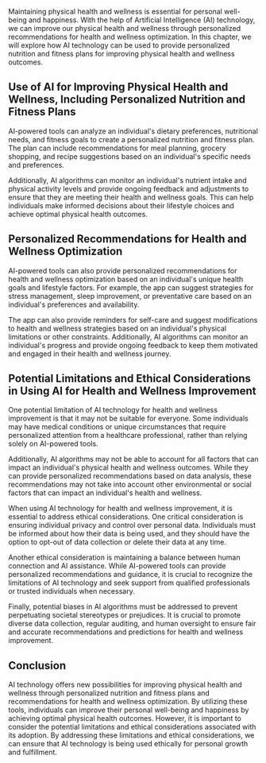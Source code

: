 

Maintaining physical health and wellness is essential for personal well-being and happiness. With the help of Artificial Intelligence (AI) technology, we can improve our physical health and wellness through personalized recommendations for health and wellness optimization. In this chapter, we will explore how AI technology can be used to provide personalized nutrition and fitness plans for improving physical health and wellness outcomes.

Use of AI for Improving Physical Health and Wellness, Including Personalized Nutrition and Fitness Plans
--------------------------------------------------------------------------------------------------------

AI-powered tools can analyze an individual's dietary preferences, nutritional needs, and fitness goals to create a personalized nutrition and fitness plan. The plan can include recommendations for meal planning, grocery shopping, and recipe suggestions based on an individual's specific needs and preferences.

Additionally, AI algorithms can monitor an individual's nutrient intake and physical activity levels and provide ongoing feedback and adjustments to ensure that they are meeting their health and wellness goals. This can help individuals make informed decisions about their lifestyle choices and achieve optimal physical health outcomes.

Personalized Recommendations for Health and Wellness Optimization
-----------------------------------------------------------------

AI-powered tools can also provide personalized recommendations for health and wellness optimization based on an individual's unique health goals and lifestyle factors. For example, the app can suggest strategies for stress management, sleep improvement, or preventative care based on an individual's preferences and availability.

The app can also provide reminders for self-care and suggest modifications to health and wellness strategies based on an individual's physical limitations or other constraints. Additionally, AI algorithms can monitor an individual's progress and provide ongoing feedback to keep them motivated and engaged in their health and wellness journey.

Potential Limitations and Ethical Considerations in Using AI for Health and Wellness Improvement
------------------------------------------------------------------------------------------------

One potential limitation of AI technology for health and wellness improvement is that it may not be suitable for everyone. Some individuals may have medical conditions or unique circumstances that require personalized attention from a healthcare professional, rather than relying solely on AI-powered tools.

Additionally, AI algorithms may not be able to account for all factors that can impact an individual's physical health and wellness outcomes. While they can provide personalized recommendations based on data analysis, these recommendations may not take into account other environmental or social factors that can impact an individual's health and wellness.

When using AI technology for health and wellness improvement, it is essential to address ethical considerations. One critical consideration is ensuring individual privacy and control over personal data. Individuals must be informed about how their data is being used, and they should have the option to opt-out of data collection or delete their data at any time.

Another ethical consideration is maintaining a balance between human connection and AI assistance. While AI-powered tools can provide personalized recommendations and guidance, it is crucial to recognize the limitations of AI technology and seek support from qualified professionals or trusted individuals when necessary.

Finally, potential biases in AI algorithms must be addressed to prevent perpetuating societal stereotypes or prejudices. It is crucial to promote diverse data collection, regular auditing, and human oversight to ensure fair and accurate recommendations and predictions for health and wellness improvement.

Conclusion
----------

AI technology offers new possibilities for improving physical health and wellness through personalized nutrition and fitness plans and recommendations for health and wellness optimization. By utilizing these tools, individuals can improve their personal well-being and happiness by achieving optimal physical health outcomes. However, it is important to consider the potential limitations and ethical considerations associated with its adoption. By addressing these limitations and ethical considerations, we can ensure that AI technology is being used ethically for personal growth and fulfillment.
